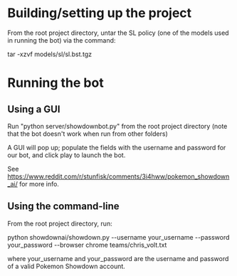 # Building/setting up the project

From the root project directory, untar the SL policy 
(one of the models used in running the bot) via the command:

tar -xzvf models/sl/sl.bst.tgz


# Running the bot

## Using a GUI
Run "python server/showdownbot.py" from the root project directory
(note that the bot doesn't work when run from other folders)

A GUI will pop up; populate the fields with the username and
password for our bot, and click play to launch the bot.

See https://www.reddit.com/r/stunfisk/comments/3i4hww/pokemon_showdown_ai/
for more info.

## Using the command-line

From the root project directory, run:

python showdownai/showdown.py --username your_username --password your_password --browser chrome teams/chris_volt.txt

where your_username and your_password are the username and password of a
valid Pokemon Showdown account.
